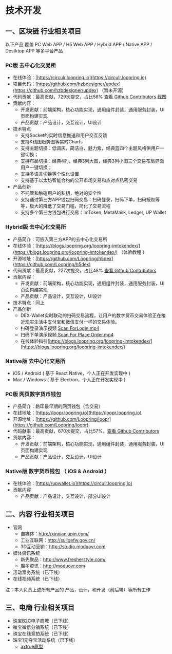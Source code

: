 

# 技术开发

## 一、区块链 行业相关项目

以下产品 覆盖 PC Web APP / H5 Web APP / Hybrid APP / Native APP / Destktop APP 等多平台产品

### PC版 去中心化交易所

- 在线体验：[https://circulr.loopring.io](https://circulr.loopring.io)
- 项目代码：[https://github.com/hzbdesigner/updex](https://github.com/hzbdesigner/updex) （暂未开源）
- 代码贡献：最高贡献，729次提交，占比56%  [查看 Github Contributors 截图](http://assets.suligefw.gov.cn/updex-contributors.png)
- 贡献内容：
	- 开发贡献：前端架构，核心功能实现，通用组件封装，通用服务封装，UI页面构建实现
	- 产品贡献：产品设计，交互设计，UI设计
- 技术特点
	- 支持Socket的实时信息推送和用户交互反馈
	- 支持K线图趋势图等实时Charts
  - 支持主题切换：低调灰，简洁白，魅力紫，经典蓝四个主题风格供用户一键切换；
  - 支持布局切换：经典4列，经典3列大图，经典3列小图三个交易布局界面用户一键切换；
  - 支持多语言切换等个性化设置
  - 支持基于以太坊智能合约的公开市场交易和点对点私密交易
- 产品创新
  - 不托管和触碰用户的私钥，绝对的安全性
  - 支持通过第三方APP钱包扫码交易：扫码登录，扫码下单，扫码授权等等，极大的降低了交易门槛，简化了交易流程
  - 支持多个第三方钱包进行交易：imToken, MetaMask, Ledger, UP Wallet

### Hybrid版 去中心化交易所

- 产品简介：可嵌入第三方APP的去中心化交易所
- 在线体验：[https://blogs.loopring.org/loopring-imtokendex/](https://blogs.loopring.org/loopring-imtokendex/) （体验教程 ）
- 开源地址：[https://github.com/Loopring/h5dex](https://github.com/Loopring/h5dex)
- 代码贡献：最高贡献，227次提交，占比48% [查看 Github Contributors](https://github.com/Loopring/h5dex/graphs/contributors)
- 贡献内容：
  - 开发贡献：前端架构，核心功能实现，通用组件封装，通用服务封装，UI页面构建实现
  - 产品贡献：产品设计，交互设计，UI设计
- 技术特点：同上
- 产品创新
	- DEX-Wallet实时联动的扫码交易流程，让用户的数字货币交易体验正在接近现实生活中支付宝和微信支付一样的交易体验。
	- 扫码登录演示视频 [Scan ForLogin.mp4 ](http://phe22sql2.bkt.clouddn.com/scan_for_login.mp4)
	- 扫码下单演示视频[ Scan For Place Order.mp4](http://phe22sql2.bkt.clouddn.com/scan_for_place_order.mp4)
	- 在线体验指引[https://blogs.loopring.org/loopring-imtokendex/](https://blogs.loopring.org/loopring-imtokendex/)

### Native版 去中心化交易所

- iOS / Android ( 基于 React Native，个人正在开发实现中 )
- Mac / Windows ( 基于 Electron，个人正在开发实现中 )

### PC版 网页数字货币钱包

- 产品简介：路印最早期的网页钱包（含交易）
- 在线地址：[https://loopr.loopring.io](https://loopr.loopring.io)
- 开源地址：[https://github.com/Loopring/loopr](https://github.com/Loopring/loopr)
- 代码献率：最高贡献，670次提交，占比57%。[查看 Github Contributors](https://github.com/Loopring/loopr/graphs/contributors)
- 贡献内容：
	- 开发贡献：前端架构，核心功能实现，通用组件封装，通用服务封装，UI页面构建实现
	- 产品贡献：产品设计，交互设计，UI设计


### Native版 数字货币钱包 （ iOS & Android ）

- 在线体验：[https://upwallet.io](https://circulr.loopring.io)
- 贡献内容
	- 产品贡献：产品设计，交互设计，部分UI设计


## 二、内容 行业相关项目

- 官网
  - 自媒体：http://xinxianjupin.com/
  - 工业互联网：http://suligefw.gov.cn/
  - 3D互动营销：http://studio.moduovr.com
- 媒体资讯系统
  - 新先聚品：http://www.fresherstyle.com/
  - 魔多资讯：http://moduovr.com
- 活动票务系统（已下线）
- 在线视频系统（已下线）

注：本人负责上述所有产品的 产品，设计，和开发（前后端）等所有工作


## 三、电商 行业相关项目

- 珠宝B2C电子商城（已下线）
- 微宝微信分销系统（已下线）
- 珠宝在线竞拍系统（已下线）
- 珠宝1元夺宝活动系统（已下线）
	- [axtrue原型](https://yhw0y4.axshare.com/)





